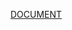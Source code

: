 [DOCUMENT](https://docs.google.com/spreadsheets/d/1u2Z3rBC9BQipzgyWHut6ecSdTcLlmMRFTOgx874wHtQ/edit?usp=sharing)
